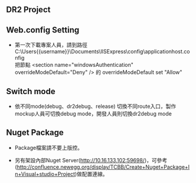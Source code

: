 ﻿## DR2 Project

## Web.config Setting

* 第一次下載專案人員，請到路徑 C:\Users\{{username}}\Documents\IISExpress\config\applicationhost.config  
把節點 \<section name="windowsAuthentication" overrideModeDefault="Deny" /> 的 overrideModeDefault set "Allow"

## Switch mode
* 依不同mode(debug、dr2debug、release) 切換不同route入口，製作mockup人員可切換debug mode，開發人員則切換dr2debug mode

## Nuget Package

* Package檔案請不要上版控。

* 另有架設內部Nuget Server(http://10.16.133.102:59698/)，可參考(http://confluence.newegg.org/display/TCBB/Create+Nuget+Package+In+Visual+studio+Project)做配置連線。